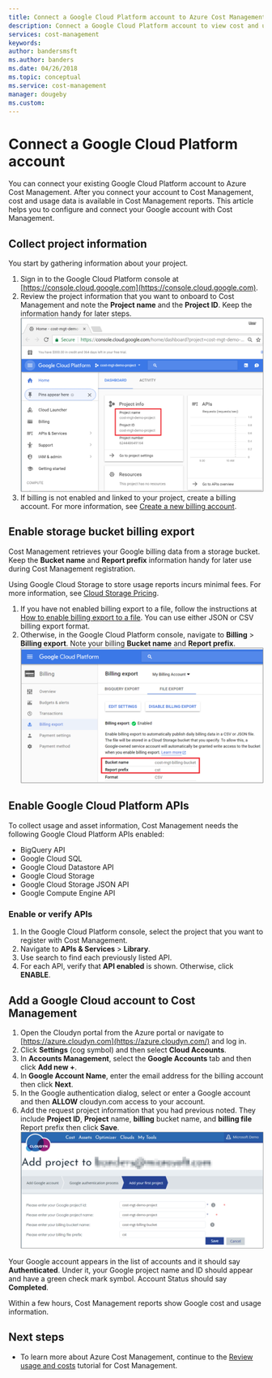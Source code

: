 ```yaml
---
title: Connect a Google Cloud Platform account to Azure Cost Management | Microsoft Docs
description: Connect a Google Cloud Platform account to view cost and usage data in Cost Management repots.
services: cost-management
keywords:
author: bandersmsft
ms.author: banders
ms.date: 04/26/2018
ms.topic: conceptual
ms.service: cost-management
manager: dougeby
ms.custom:
---
```


# Connect a Google Cloud Platform account

You can connect your existing Google Cloud Platform account to Azure Cost Management. After you connect your account to Cost Management, cost and usage data is available in Cost Management reports. This article helps you to configure and connect your Google account with Cost Management.

## Collect project information

You start by gathering information about your project.

1. Sign in to the Google Cloud Platform console at [https://console.cloud.google.com](https://console.cloud.google.com).
2. Review the project information that you want to onboard to Cost Management and note the **Project name** and the **Project ID**. Keep the information handy for later steps.  
    ![Google Cloud Platform console](./media/connect-google-account/gcp-console01.png)
3. If billing is not enabled and linked to your project, create a billing account. For more information, see [Create a new billing account](https://cloud.google.com/billing/docs/how-to/manage-billing-account#create\_a\_new\_billing\_account).

## Enable storage bucket billing export

Cost Management retrieves your Google billing data from a storage bucket. Keep the **Bucket name** and **Report prefix** information handy for later use during Cost Management registration.

Using Google Cloud Storage to store usage reports incurs minimal fees. For more information, see [Cloud Storage Pricing](https://cloud.google.com/storage/pricing).

1. If you have not enabled billing export to a file, follow the instructions at [How to enable billing export to a file](https://cloud.google.com/billing/docs/how-to/export-data-file#how_to_enable_billing_export_to_a_file). You can use either JSON or CSV billing export format.
2. Otherwise, in the Google Cloud Platform console, navigate to **Billing** > **Billing export**. Note your billing **Bucket name** and **Report prefix**.  
    ![Billing export](./media/connect-google-account/billing-export.png)

## Enable Google Cloud Platform APIs

To collect usage and asset information, Cost Management needs the following Google Cloud Platform APIs enabled:

- BigQuery API
- Google Cloud SQL
- Google Cloud Datastore API
- Google Cloud Storage
- Google Cloud Storage JSON API
- Google Compute Engine API

### Enable or verify APIs

1. In the Google Cloud Platform console, select the project that you want to register with Cost Management.
2. Navigate to **APIs & Services** > **Library**.
3. Use search to find each previously listed API.
4. For each API, verify that **API enabled** is shown. Otherwise, click **ENABLE**.

## Add a Google Cloud account to Cost Management

1. Open the Cloudyn portal from the Azure portal or navigate to [https://azure.cloudyn.com](https://azure.cloudyn.com/) and log in.
2. Click **Settings** (cog symbol) and then select **Cloud Accounts**.
3. In **Accounts Management**, select the **Google Accounts** tab and then click **Add new +**.
4. In **Google Account Name**, enter the email address for the billing account then click **Next**.
5. In the Google authentication dialog, select or enter a Google account and then **ALLOW** cloudyn.com access to your account.
6. Add the request project information that you had previous noted. They include **Project ID**, **Project** name, **billing** bucket name, and **billing file** Report prefix then click **Save**.  
    ![Add Google project](./media/connect-google-account/add-project.png)

Your Google account appears in the list of accounts and it should say **Authenticated**. Under it, your Google project name and ID should appear and have a green check mark symbol. Account Status should say **Completed**.

Within a few hours, Cost Management reports show Google cost and usage information.

## Next steps

- To learn more about Azure Cost Management, continue to the [Review usage and costs](./tutorial-review-usage.md) tutorial for Cost Management.
